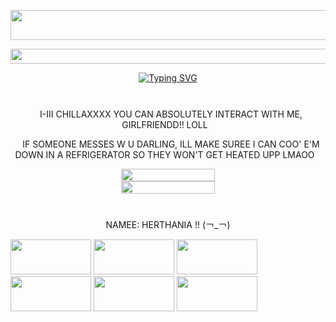 <p align=center

<a href="https://www.glitter-graphics.com"><img src="http://dl4.glitter-graphics.net/pub/718/718984fdv9mfu6ox.jpg" width=530 height=48 border=0></a><br><a href="https://www.glitter-graphics.com" target=_blank></a>

<p align=center 

<a href="https://www.glitter-graphics.com"><img src="http://dl5.glitter-graphics.net/pub/184/184475y66x8elc3k.gif" width=532 height=24 border=0></a><br><a href="https://www.glitter-graphics.com" target=_blank></a>

<p align=center

<a href="https://git.io/typing-svg"><img src="https://readme-typing-svg.demolab.com?font=Libertinus+Mono&size=20&duration=1000&color=00FF13FF&center=true&vCenter=true&width=435&lines=IT'S+ALL+IN+MY+MIND!;IT'S+ALL+IN+MY+MIND!;IT'S+ALL+IN+MY+HEAD!;IT'S+ALL+IN+MY+HEADDD!!;A-ALLL+OF+IT+ISSSS+IN+MYY+HEAAAAADDDD!!!" alt="Typing SVG" /></a>

<p align=center

<a href="https://www.glitter-graphics.com"><img src="http://dl6.glitter-graphics.net/pub/3765/3765426xd984t4x9e.gif" width=500 height=13 border=0></a><br><a href="https://www.glitter-graphics.com" target=_blank></a>

<p align=center

<a href="https://www.glitter-graphics.com"><img src="http://dl3.glitter-graphics.net/pub/365/365653mpvh1aa95w.gif" width=10 height=10 border=0></a>I-III CHILLAXXXX YOU CAN ABSOLUTELY INTERACT WITH ME, GIRLFRIENDD!! LOLL<a href="https://www.glitter-graphics.com"><img src="http://dl3.glitter-graphics.net/pub/365/365653mpvh1aa95w.gif" width=10 height=10 border=0></a> 

<p align=center

<a href="https://www.glitter-graphics.com"><img src="http://dl3.glitter-graphics.net/pub/365/365653mpvh1aa95w.gif" width=10 height=10 border=0></a>IF SOMEONE MESSES W U DARLING, ILL MAKE SUREE I CAN COO' E'M DOWN IN A REFRIGERATOR SO THEY WON'T GET HEATED UPP LMAOO<a href="https://www.glitter-graphics.com"><img src="http://dl3.glitter-graphics.net/pub/365/365653mpvh1aa95w.gif" width=10 height=10 border=0></a>

<p align=center

<a href="https://www.glitter-graphics.com"><img src="http://dl8.glitter-graphics.net/pub/3765/3765708b5cpjji3yy.gif" width=150 height=20 border=0></a><br><a href="https://www.glitter-graphics.com" target=_blank></a> <a href="https://www.glitter-graphics.com"><img src="http://dl3.glitter-graphics.net/pub/3765/3765803bcj1lx9hiy.gif" width=150 height=20 border=0></a><br><a href="https://www.glitter-graphics.com" target=_blank></a>

<p align=center

<a href="https://www.glitter-graphics.com"><img src="http://dl2.glitter-graphics.net/pub/679/679152rzoh861uxv.gif" width=518 height=11 border=0></a><br><a href="https://www.glitter-graphics.com" target=_blank></a>

<p align=center

<a href="https://www.glitter-graphics.com"><img src="http://dl3.glitter-graphics.net/pub/365/365653mpvh1aa95w.gif" width=10 height=10 border=0></a>NAMEE: HERTHANIA !! (￢_￢)<a href="https://www.glitter-graphics.com"><img src="http://dl3.glitter-graphics.net/pub/365/365653mpvh1aa95w.gif" width=10 height=10 border=0></a>

<a href="https://www.glitter-graphics.com"><img src="http://dl5.glitter-graphics.net/pub/553/553535attg72h90c.gif" width=129 height=56 border=0></a> <a href="https://www.glitter-graphics.com"><img src="http://dl5.glitter-graphics.net/pub/553/553535attg72h90c.gif" width=129 height=56 border=0></a> <a href="https://www.glitter-graphics.com"><img src="http://dl5.glitter-graphics.net/pub/553/553535attg72h90c.gif" width=129 height=56 border=0></a> <a href="https://www.glitter-graphics.com"><img src="http://dl5.glitter-graphics.net/pub/553/553535attg72h90c.gif" width=129 height=56 border=0></a> <a href="https://www.glitter-graphics.com"><img src="http://dl5.glitter-graphics.net/pub/553/553535attg72h90c.gif" width=129 height=56 border=0></a> <a href="https://www.glitter-graphics.com"><img src="http://dl5.glitter-graphics.net/pub/553/553535attg72h90c.gif" width=129 height=56 border=0></a>
